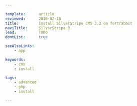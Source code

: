 ```yaml
---

template:      article
reviewed:      2016-02-18
title:         Install SilverStripe CMS 3.2 on fortrabbit
naviTitle:     SilverStripe 3
lead:          TODO
dontList:      true

seeAlsoLinks:
    - app

keywords:
    - cms
    - install

tags:
    - advanced
    - php
    - install

---
```



<!--

TODO: write this article.

-->
